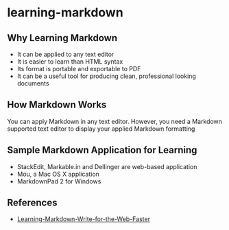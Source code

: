 # learning-markdown 

## Why Learning Markdown
- It can be applied to any text editor
- It is easier to learn than HTML syntax
- Its format is portable and exportable to PDF
- It can be a useful tool for producing clean, professional looking documents

## How Markdown Works
You can apply Markdown in any text editor.  However, you need a Markdown supported text editor to display your applied Markdown formatting

## Sample Markdown Application for Learning
- StackEdit, Markable.in and Dellinger are web-based application
- Mou, a Mac OS X application
- MarkdownPad 2 for Windows 


## References
- [Learning-Markdown-Write-for-the-Web-Faster](https://www.scribd.com/document/231180991/Learning-Markdown-Write-for-the-Web-Faster)
